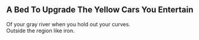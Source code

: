 A Bed To Upgrade The Yellow Cars You Entertain
----------------------------------------------
Of your gray river when you hold out your curves.  
Outside the region like iron.  
